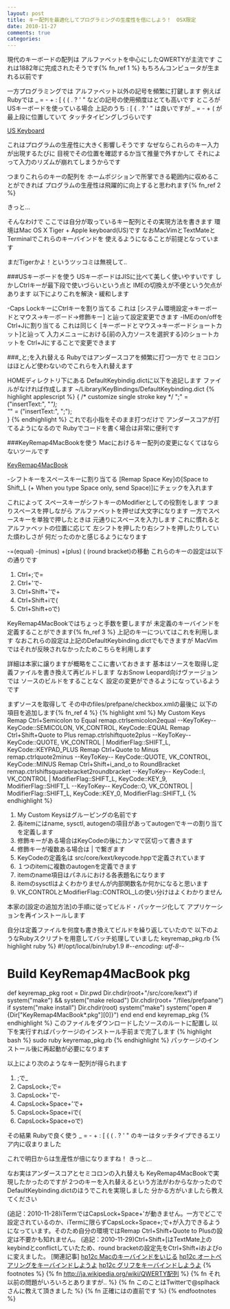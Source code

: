 ```yaml
---
layout: post
title: キー配列を最適化してプログラミングの生産性を倍にしよう！　OSX限定
date: 2010-11-27
comments: true
categories:
---
```



現代のキーボードの配列は
アルファベットを中心にしたQWERTYが主流です
これは1882年に完成されたそうです{% fn_ref 1 %}
もちろんコンピュータが生まれる以前です

一方プログラミングでは
アルファベット以外の記号を頻繁に打鍵します
例えばRubyでは _ = - + : [ { ( . ? ' "
などの記号の使用頻度はとても高いです
ところがUSキーボードを使っている場合
上記のうち : [ { . ? ' " は良いですが
_ = - + ( が最上段に位置していて
タッチタイピングしづらいです

[US Keyboard](http://en.wikipedia.org/wiki/File:Apple_iMac_Keyboard_A1242.JPG)

これはプログラムの生産性に大きく影響しそうです
なぜならこれらのキー入力が出現するたびに
目視でその位置を確認するか当て推量で外すかして
それによって入力のリズムが崩れてしまうからです

つまりこれらのキーの配列を
ホームポジションで所掌できる範囲内に収めることができれば
プログラムの生産性は飛躍的に向上すると思われます{% fn_ref 2 %}

きっと...

そんなわけで
ここでは自分が取っているキー配列とその実現方法を書きます
環境はMac OS X Tiger + Apple keyboard(US)です
なおMacVimとTextMateとTerminalでこれらのキーバインドを
使えるようになることが前提となっています

まだTigerかよ！というツッコミは無視して..

###USキーボードを使う
USキーボードはJISに比べて美しく使いやすいです
しかしCtrlキーが最下段で使いづらいという点と
IMEの切換えが不便という欠点があります
以下によりこれを解決・緩和します

-Caps LockキーにCtrlキーを割り当てる
これは
[システム環境設定->キーボードとマウス->キーボード->修飾キー]
と辿って設定変更できます
-IMEのon/offをCtrl+Jに割り当てる
これは同じく
[キーボードとマウス->キーボードショートカット]と辿って
入力メニューにおける[前の入力ソースを選択する]のショートカットを
Ctrl+Jにすることで変更できます

###_と;を入れ替える
Rubyではアンダースコアを頻繁に打つ一方で
セミコロンはほとんど使わないのでこれらを入れ替えます

HOMEディレクトリ下にある
DefaultKeybindig.dictに以下を追記します
ファイルがなければ作成します
~/Library/KeyBindings/DefaultKeybinding.dict
{% highlight applescript %}
{
	/* customize single stroke key */
    ";"  =	("insertText:", "_");     
    "_"  =	("insertText:", ";");     
}
{% endhighlight %}
これで右小指をそのまま打つだけで
アンダースコアが打てるようになるので
Rubyでコードを書く場合は非常に便利です

###KeyRemap4MacBookを使う
Macにおけるキー配列の変更になくてはならないツールです

[KeyRemap4MacBook](http://pqrs.org/macosx/keyremap4macbook/source.html.ja)

-シフトキーをスペースキーに割り当てる
[Remap Space Key]の[Space to Shift_L (+ When you type Space only, send Space)]にチェックを入れます

これによって
スペースキーがシフトキーのModifierとしての役割をします
つまりスペースを押しながら
アルファベットを押せば大文字になります
一方でスペースキーを単独で押したときは
元通りにスペースを入力します
これに慣れるとアルファベットの位置に応じて
左シフトを押したり右シフトを押したりしていた煩わしさが
何だったのかと感じるようになります

-=(equal) -(minus) +(plus) ( (round bracket)の移動
これらのキーの設定は以下の通りです
1. Ctrl+;で=
1. Ctrl+'で-
1. Ctrl+Shift+'で+
1. Ctrl+Shift+iで(
1. Ctrl+Shift+oで)

KeyRemap4MacBookではちょっと手数を要しますが
未定義のキーバインドを定義することができます{% fn_ref 3 %}
上記のキーについてはこれを利用します
なおこれらの設定は上記のDefaultKeybinding.dictでもできますが
MacVimではそれが反映されなかったためこちらを利用します

詳細は本家に譲りますが概略をここに書いておきます
基本はソースを取得し定義ファイルを書き換えて再ビルドします
なおSnow Leopard向けヴァージョンでは
ソースのビルドをすることなく
設定の変更ができるようになっているようです

まずソースを取得して
その中のfiles/prefpane/checkbox.xmlの最後に
以下の項目を追加します{% fn_ref 4 %}
{% highlight xml %}
 <item>
   <name>My Custom Keys</name>
   <list>
     <item>
       <name>Remap Ctrl+Semicolon to Equal</name>
       <sysctl>remap.ctrlsemicolon2equal</sysctl>
       <autogen>--KeyToKey-- KeyCode::SEMICOLON, VK_CONTROL, KeyCode::EQUAL</autogen>
     </item>
     <item>
       <name>Remap Ctrl+Shift+Quote to Plus</name>
       <sysctl>remap.ctrlshiftquote2plus</sysctl>
       <autogen>--KeyToKey-- KeyCode::QUOTE, VK_CONTROL | ModifierFlag::SHIFT_L, KeyCode::KEYPAD_PLUS</autogen>
     </item>
     <item>
       <name>Remap Ctrl+Quote to Minus</name>
       <sysctl>remap.ctrlquote2minus</sysctl>
       <autogen>--KeyToKey-- KeyCode::QUOTE, VK_CONTROL, KeyCode::MINUS</autogen>
     </item>
     <item>
       <name>Remap Ctrl+Shift+i_and_o to RoundBracket</name>
       <sysctl>remap.ctrlshiftsquarebracket2roundbracket</sysctl>
       <autogen>--KeyToKey-- KeyCode::I, VK_CONTROL | ModifierFlag::SHIFT_L, KeyCode::KEY_9, ModifierFlag::SHIFT_L</autogen>
       <autogen>--KeyToKey-- KeyCode::O, VK_CONTROL | ModifierFlag::SHIFT_L, KeyCode::KEY_0, ModifierFlag::SHIFT_L</autogen>
     </item>
   </list>
 </item>
{% endhighlight %}

1. My Custom Keysはグルーピングの名前です
1. 各itemにはname, sysctl, autogenの項目があってautogenでキーの割り当てを定義します
1. 修飾キーがある場合はKeyCodeの後にカンマで区切って書きます
1. 修飾キーが複数ある場合は | で繋ぎます
1. KeyCodeの定義名は src/core/kext/keycode.hppで定義されています
1. １つのitemに複数のautogenを定義できます
1. itemのname項目はパネルにおける各表題名になります
1. itemのsysctlはよくわかりませんが内部関数名か何かになると思います
1. VK_CONTROLとModifierFlag::CONTROL_Lの使い分けはよくわかりません

本家の[設定の追加方法]の手順に従ってビルド・パッケージ化して
アプリケーションを再インストールします

自分は定義ファイルを何度も書き換えてビルドを繰り返していたので
以下のようなRubyスクリプトを用意してバッチ処理していました
keyremap_pkg.rb
{% highlight ruby %}
#!/opt/local/bin/ruby1.9
#-*-encoding: utf-8-*-
# Build KeyRemap4MacBook pkg
def keyremap_pkg
  root = Dir.pwd
  Dir.chdir(root+"/src/core/kext")
  if system("make") && system("make reload")
    Dir.chdir(root+ "/files/prefpane")
    if system("make install")
      Dir.chdir(root)
      system("make")
      system("open #{Dir["KeyRemap4MacBook*.pkg"][0]}")
    end
  end
end
keyremap_pkg
{% endhighlight %}
このファイルをダウンロードしたソースのルートに配置し
以下を実行すればパッケージのインストール手前まで完了します
{% highlight bash %}
sudo ruby keyremap_pkg.rb
{% endhighlight %}
パッケージのインストール後に再起動が必要になります

以上により次のようなキー配列が得られます
1. ;で_
1. CapsLock+;で=
1. CapsLock+'で-
1. CapsLock+Space+'で+
1. CapsLock+Space+iで(
1. CapsLock+Space+oで)

その結果
Rubyで良く使う _ = - + : [ { ( . ? ' "
のキーはタッチタイプできるエリア内に収まりました

これで明日からは生産性が倍になりますね！
きっと...

なお実はアンダースコアとセミコロンの入れ替えも
KeyRemap4MacBookで実現したかったのですが
2つのキーを入れ替えるという方法がわからなかったので
DefaultKeybinding.dictのほうでこれを実現しました
分かる方がいましたら教えてください

(追記：2010-11-28)iTermではCapsLock+Space+'が動きません。一方でどこで設定されているのか、iTermに限らずCapsLock+Space+;で+が入力できるようになっています。そのため自分の環境ではRemap Ctrl+Shift+Quote to Plusの設定は不要かも知れません。
(追記：2010-11-29)Ctrl+Shift+[はTextMate上のkeybindとconflictしていたため、round bracketの設定先をCtrl+Shift+iおよびoに変えました。
[関連記事]
[hp12c Macのキーバインドをいじる](/2007/03/12/hp12c-Mac/)
[hp12c オートペアリングをキーバインドしようよ](/2007/03/13/hp12c/)
[hp12c グリフをキーバインドしようよ](/2007/03/13/hp12c/)
{% footnotes %}
   {% fn http://ja.wikipedia.org/wiki/QWERTY配列 %}
   {% fn それ以前の問題がいろいろとありますが.. %}
   {% fn このことはTwitterで@splhackさんに教えて頂きました %}
   {% fn 正確には</list></root>の直前です %}
{% endfootnotes %}
